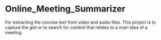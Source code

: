 # Online_Meeting_Summarizer
For extracting the concise text from video and audio files.
This project is to capture the gist or to search for content that relates to a main idea of a meeting.
